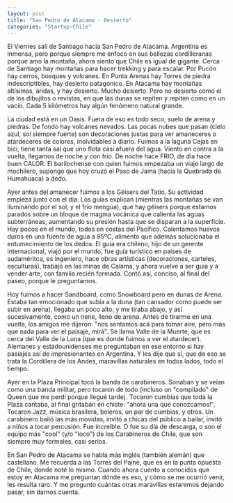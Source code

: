 ```yaml
---
layout: post
title: "San Pedro de Atacama - Desierto"
categories: "Startup-Chile"
---
```


El Viernes salí de Santiago hacia San Pedro de Atacama. Argentina es
inmensa, pero porque siempre me enfoco en sus bellezas cordilleranas
porque amo la montaña, ahora siento que Chile es igual de gigante.
Cerca de Santiago hay montañas para hacer trekking y para escalar. Por
Pucón hay cerros, bosques y volcanes. En Punta Arenas hay Torres de
piedra indescriptibles, hay desierto patagónico. En Atacama hay
montañas altísimas, áridas, y hay desierto. Mucho desierto. Pero no
desierto como el de los dibujitos o revistas, en que las dunas se
repiten y repiten como en un vacío. Cada 5 kilómetros hay algún
fenómeno natural grande.

La ciudad está en un Oasis. Fuera de eso es todo seco, suelo de arena
y piedras. De fondo hay volcanes nevados. Las pocas nubes que pasan
(cielo azul, sol siempre fuerte) son decoraciones justas para ver
amaneceres o atardeceres de colores, inolvidables a diario. Fuimos a
la laguna Cejas en bici, tiene tanta sal que uno flota casi afuera del
agua. Viento en contra a la vuelta, llegamos de noche y con frío. De
noche hace FRIO, de dia hace buen CALOR. El barilochense con quien
fuimos empezaba un viaje largo de mochilero, supongo que hoy cruzó el
Paso de Jama (hacia la Quebrada de Humahuaca) a dedo.

Ayer antes del amanecer fuimos a los Géisers del Tatio. Su actividad
empieza junto con el día. Los guías explican (mientras las montañas se
van iluminando por el sol, y el frío mengúa), que hay géisers porque
estamos parados sobre un bloque de magma vocánica que calienta las
aguas subterráneas, aumentando su presión hasta que se disparan a la
superficie. Hay pocos en el mundo, todos en costas del Pacífico.
Calentamos huevos duros en una fuente de agua a 85ºC, alimento que
además solucionaba el entumecimiento de los dedos. El guía era
chileno, hijo de un gerente internacional, viajó por el mundo, fue
guía turístico en países de sudaméritca, es ingeniero, hace obras
artísticas (decoraciones, carteles, esculturas), trabajó en las minas
de Calama, y ahora vuelve a ser guía y a vender arte, con familia
recién formada. Contó así, conciso, al final del paseo, porque le
preguntamos.

Hoy fuimos a hacer Sandboard, como Snowboard pero en dunas de Arena.
Estaba tan emocionado que subía a la duna (tan cansador como puede ser
subir en arena), llegaba un poco alto, y me tiraba abajo, y así
sucesivamente, como un nene, lleno de arena. Antes de tirarme en una
vuelta, los amigos me dijeron: "nos sentamos acá para tomar aire, pero
más que nada para ver el paisaje, mirá". Se llama Valle de la Muerte,
que es cerca del Valle de la Luna (que es donde fuimos a ver el
atardecer). Alemanes y estadounidenses me preguntaban en ese entorno
si hay pasiajes así de impresionantes en Argentina. Y les dije que sí,
que de eso se trata la Cordillera de los Andes, maravillas naturales
en todos lados, todo el tiempo.

Ayer en la Plaza Principal tocó la banda de carabineros. Sonaban y se
veían como una banda militar, pero tocaron de todo (incluso un
"compilado" de Queen que me perdí porque llegué tarde). Tocaron
cumbias que toda la Plaza cantaba, al final gritaban en chiste: "ahora
una que conozcamos!". Tocaron Jazz, música brasilera, boleros, un par
de cumbias, y otros. Un carabinero bailó las más movidas, invitó a
chicas del público a bailar, invitó a niños a tocar percusión. Fue
increíble. O fue su día de descarga, o son el equipo más "cool" (y/o
"loco") de los Carabineros de Chile, que son siempre muy formales,
casi serios.

En San Pedro de Atacama se habla más inglés (también alemán) que
castellano. Me recuerda a las Torres del Paine, que es en la punta
opuesta de Chile, donde noté lo mismo. Cuando ahora cuento a conocidos
que estoy en Atacama me preguntan dónde es eso, y cómo se me ocurrió
venir, les resulta raro. Y me pregunto cuántas otras maravillas
estaremos dejando pasar, sin darnos cuenta.
